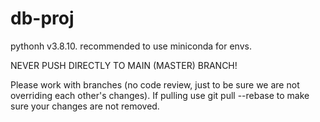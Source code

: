 # db-proj

pythonh v3.8.10.
recommended to use miniconda for envs.

NEVER PUSH DIRECTLY TO MAIN (MASTER) BRANCH!

Please work with branches (no code review, just to be sure we are not overriding each other's changes).
If pulling use git pull --rebase to make sure your changes are not removed.
